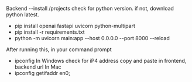 Backend --install /projects
check for python version. if not, download python latest.

- pip install openai fastapi uvicorn python-multipart
- pip install -r requirements.txt
- python -m uvicorn main:app --host 0.0.0.0 --port 8000 --reload

After running this, in your command prompt 
- ipconfig
In Windows
check for iP4 address copy and paste in frontend, backend url
In Mac
- ipconfig getifaddr en0;
